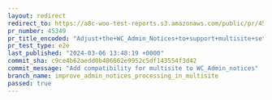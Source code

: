 ```yaml
---
layout: redirect
redirect_to: https://a8c-woo-test-reports.s3.amazonaws.com/public/pr/45349/e2e/index.html
pr_number: 45349
pr_title_encoded: "Adjust+the+WC_Admin_Notices+to+support+multisite+setups"
pr_test_type: e2e
last_published: "2024-03-06 13:48:19 +0000"
commit_sha: c9ce4b62aedd0b486662e9952c5df143554f3d42
commit_message: "Add compatibility for multisite to WC_Admin_notices"
branch_name: improve_admin_notices_processing_in_multisite
passed: true
---
```


